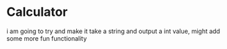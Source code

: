 # Calculator
i am going to try and make it take a string and output a int value, might add some more fun functionality
